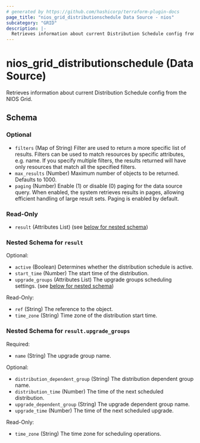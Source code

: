 ```yaml
---
# generated by https://github.com/hashicorp/terraform-plugin-docs
page_title: "nios_grid_distributionschedule Data Source - nios"
subcategory: "GRID"
description: |-
  Retrieves information about current Distribution Schedule config from the NIOS Grid.
---
```


# nios_grid_distributionschedule (Data Source)

Retrieves information about current Distribution Schedule config from the NIOS Grid.



<!-- schema generated by tfplugindocs -->
## Schema

### Optional

- `filters` (Map of String) Filter are used to return a more specific list of results. Filters can be used to match resources by specific attributes, e.g. name. If you specify multiple filters, the results returned will have only resources that match all the specified filters.
- `max_results` (Number) Maximum number of objects to be returned. Defaults to 1000.
- `paging` (Number) Enable (1) or disable (0) paging for the data source query. When enabled, the system retrieves results in pages, allowing efficient handling of large result sets. Paging is enabled by default.

### Read-Only

- `result` (Attributes List) (see [below for nested schema](#nestedatt--result))

<a id="nestedatt--result"></a>
### Nested Schema for `result`

Optional:

- `active` (Boolean) Determines whether the distribution schedule is active.
- `start_time` (Number) The start time of the distribution.
- `upgrade_groups` (Attributes List) The upgrade groups scheduling settings. (see [below for nested schema](#nestedatt--result--upgrade_groups))

Read-Only:

- `ref` (String) The reference to the object.
- `time_zone` (String) Time zone of the distribution start time.

<a id="nestedatt--result--upgrade_groups"></a>
### Nested Schema for `result.upgrade_groups`

Required:

- `name` (String) The upgrade group name.

Optional:

- `distribution_dependent_group` (String) The distribution dependent group name.
- `distribution_time` (Number) The time of the next scheduled distribution.
- `upgrade_dependent_group` (String) The upgrade dependent group name.
- `upgrade_time` (Number) The time of the next scheduled upgrade.

Read-Only:

- `time_zone` (String) The time zone for scheduling operations.
